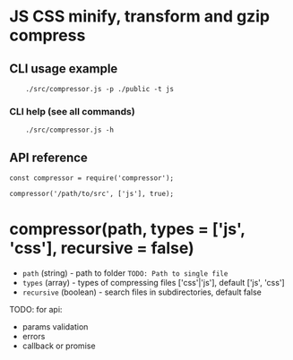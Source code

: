 # JS CSS minify, transform and gzip compress

## CLI usage example
        ./src/compressor.js -p ./public -t js

### CLI help (see all commands)

        ./src/compressor.js -h 
        

## API reference

    const compressor = require('compressor');
    
    compressor('/path/to/src', ['js'], true);

# compressor(path, types = ['js', 'css'], recursive = false)

 + `path`  (string) - path to folder `TODO: Path to single file `
 + `types` (array)  - types of compressing files ['css'|'js'], default ['js', 'css']
 + `recursive` (boolean) - search files in subdirectories, default false
 
 TODO: for api:
 + params validation
 + errors
 + callback or promise 
          
